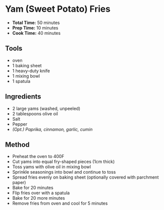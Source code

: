 # Yam (Sweet Potato) Fries

- **Total Time:** 50 minutes
- **Prep Time:** 10 minutes
- **Cook Time:** 40 minutes

## Tools

- oven
- 1 baking sheet
- 1 heavy-duty knife
- 1 mixing bowl
- 1 spatula

## Ingredients

- 2 large yams (washed, unpeeled)
- 2 tablespoons olive oil
- Salt
- Pepper
- *(Opt.) Paprika, cinnamon, garlic, cumin*

## Method

- Preheat the oven to 400F
- Cut yams into equal fry-shaped pieces (1cm thick)
- Toss yams with olive oil in mixing bowl
- Sprinkle seasonings into bowl and continue to toss
- Spread fries evenly on baking sheet (optionally covered with parchment paper)
- Bake for 20 minutes
- Flip fries over with a spatula
- Bake for 20 more minutes
- Remove fries from oven and cool for 5 minutes
